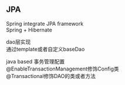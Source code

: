 ## JPA
Spring integrate JPA framework  
Spring + Hibernate  

dao层实现  
通过template或者自定义baseDao  

java based 事务管理配置  
@EnableTransactionManagement修饰Config类  
@Transactional修饰DAO的类或者方法  


